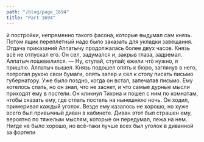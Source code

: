 ```yaml
---
path: "/blog/page_1694"
title: "Part 1694"
---
```


й постройки, непременно такого фасона, которые выдумал сам князь. Потом ящик переплетный надо было заказать для укладки завещания.
Отдача приказаний Алпатычу продолжалась более двух часов. Князь всё не отпускал его. Он сел, задумался и, закрыв глаза, задремал. Алпатыч пошевелился.
— Ну, ступай, ступай; ежели чтò нужно, я пришлю.
Алпатыч вышел. Князь подошел опять к бюро, заглянув в него, потрогал рукою свои бумаги, опять запер и сел к столу писать письмо губернатору.
Уже было поздно, когда он встал, запечатав письмо. Ему хотелось спать, но он знал, что не заснет, и что самые дурные мысли приходят ему в постели. Он кликнул Тихона и пошел с ним по комнатам, чтобы сказать ему, где стлать постель на нынешнюю ночь. Он ходил, примеривая каждый уголок.
Везде ему казалось не хорошо, но хуже всего был привычный диван в кабинете. Диван этот был страшен ему, вероятно по тяжелым мыслям, которые он передумал, лежа на нем. Нигде не было хорошо, но всё-таки лучше всех был уголок в диванной за фортепи
